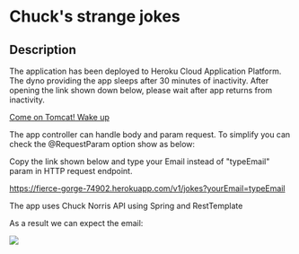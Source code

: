 # Chuck's strange jokes

## Description

The application has been deployed to Heroku Cloud Application Platform. The dyno providing the app sleeps after 30 minutes of inactivity.
After opening the link shown down below, please wait after app returns from inactivity.

[Come on Tomcat! Wake up](https://fierce-gorge-74902.herokuapp.com/) 

The app controller can handle body and param request. To simplify you can check the @RequestParam option show as below:

Copy the link shown below and type your Email instead of "typeEmail" param in HTTP request endpoint.

https://fierce-gorge-74902.herokuapp.com/v1/jokes?yourEmail=typeEmail

The app uses Chuck Norris API using Spring and RestTemplate

As a result we can expect the email:

![](https://zapodaj.net/images/08ef393f7f235.png)

